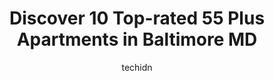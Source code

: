 ---
layout: ampstory
image: https://i0.wp.com/www.depkes.org/wp-content/uploads/2023/06/55-plus-apartments-0-in-baltimore-md-1685768349.jpeg?resize=640,853
author: techidn
featured: false
description: Discover the impressive array of 55 Plus Apartments options in Baltimore MD, where you can find 10 of the largest 55 Plus Apartments establishments in the area. From renowned classics to hid
title: Discover 10 Top-rated 55 Plus Apartments in Baltimore MD
cover:
   title: Discover 10 Top-rated 55 Plus Apartments in Baltimore MD
   subtitle: Rickpate
   background: https://www.depkes.org/wp-content/uploads/2023/06/55-plus-apartments-0-in-baltimore-md-1685768349.jpeg

pages: 
 - layout: thirds
   top: <h1>#1 Linden Park Apartments in Bolton Hill (Seniors 62+)</h1>
   bottom: "<p>Totally disappointing. I gave them my application along with a $25 application fee almost 3 1/2 months ago. When I called to check on my application I spoke with someone </p>"
   background: https://www.depkes.org/wp-content/uploads/2023/06/55-plus-apartments-1-in-baltimore-md-1685768349.jpeg
   backgroundblur: true
 - layout: thirds
   top: <h1>#2 Tabco Towers (Seniors 62+)</h1>
   bottom: "<p>Ive lived here for 17 years. There used to be some major problems here but theyve been mostly addressed by the new management.  The long dormant tenants association has</p>"
   background: https://www.depkes.org/wp-content/uploads/2023/06/55-plus-apartments-2-in-baltimore-md-1685768350.jpeg
   cta:
      link: https://www.depkes.org/blog/discover-10-top-rated-55-plus-apartments-in-baltimore-md/
      text: Discover 10 Top-rated 55 Plus Apartments in Baltimore MD
 - layout: thirds
   top: <h1>#3 Weinberg Place</h1>
   bottom: "<p>2500 W Belvedere Ave, Baltimore, MD 21215, United States</p>"
   background: https://www.depkes.org/wp-content/uploads/2023/06/55-plus-apartments-3-in-baltimore-md-1685768350.jpeg
   cta:
      link: https://www.depkes.org/blog/discover-10-top-rated-55-plus-apartments-in-baltimore-md/
      text: Discover 10 Top-rated 55 Plus Apartments in Baltimore MD
 - layout: thirds
   top: <h1>#4 Ednor Apartments at Stadium Place</h1>
   bottom: "<p>1040 E 33rd St, Baltimore, MD 21218, United States</p>"
   background: https://images.unsplash.com/photo-1580610447943-1bfbef5efe07?ixlib=rb-4.0.3&ixid=MnwxMjA3fDB8MHxwaG90by1wYWdlfHx8fGVufDB8fHx8&auto=format&fit=crop&w=640&h=853&q=80
   cta:
      link: https://www.depkes.org/blog/discover-10-top-rated-55-plus-apartments-in-baltimore-md/
      text: Discover 10 Top-rated 55 Plus Apartments in Baltimore MD
 - layout: thirds
   top: <h1>#5 Harry and Jeanette Weinberg Court Apartments (Seniors 62+)</h1>
   bottom: "<p>1020 E 33rd St, Baltimore, MD 21218, United States</p>"
   background: https://images.unsplash.com/photo-1609083590460-7b8cc0ca65f8?ixlib=rb-4.0.3&ixid=MnwxMjA3fDB8MHxwaG90by1wYWdlfHx8fGVufDB8fHx8&auto=format&fit=crop&w=640&h=853&q=80
   cta:
      link: https://www.depkes.org/blog/discover-10-top-rated-55-plus-apartments-in-baltimore-md/
      text: Discover 10 Top-rated 55 Plus Apartments in Baltimore MD
 - layout: thirds
   top: <h1>#6 Walker Co-op Apartments</h1>
   bottom: "<p>1 Cooperative Dr, Baltimore, MD 21212, United States</p>"
   background: https://images.unsplash.com/photo-1615749413727-825b59a857b5?ixlib=rb-4.0.3&ixid=MnwxMjA3fDB8MHxwaG90by1wYWdlfHx8fGVufDB8fHx8&auto=format&fit=crop&w=640&h=853&q=80
   cta:
      link: https://www.depkes.org/blog/discover-10-top-rated-55-plus-apartments-in-baltimore-md/
      text: Discover 10 Top-rated 55 Plus Apartments in Baltimore MD
 - layout: thirds
   top: <h1>#7 Harlem Gardens</h1>
   bottom: "<p>1700 Edmondson Ave, Baltimore, MD 21223, United States</p>"
   background: https://plus.unsplash.com/premium_photo-1664640458616-3c74f8cb4589?ixlib=rb-4.0.3&ixid=MnwxMjA3fDB8MHxwaG90by1wYWdlfHx8fGVufDB8fHx8&auto=format&fit=crop&w=640&h=853&q=80
   cta:
      link: https://www.depkes.org/blog/discover-10-top-rated-55-plus-apartments-in-baltimore-md/
      text: Discover 10 Top-rated 55 Plus Apartments in Baltimore MD
 - layout: thirds
   middle: Continue reading...
   background: https://images.unsplash.com/photo-1524169358666-79f22534bc6e?ixlib=rb-4.0.3&ixid=MnwxMjA3fDB8MHxwaG90by1wYWdlfHx8fGVufDB8fHx8&auto=format&fit=crop&w=640&h=853&q=80
   cta:
      link: https://www.depkes.org/blog/discover-10-top-rated-55-plus-apartments-in-baltimore-md/
      text: Discover 10 Top-rated 55 Plus Apartments in Baltimore MD
      
---